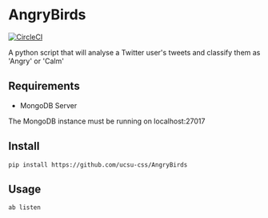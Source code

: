# AngryBirds
[![CircleCI](https://circleci.com/gh/ucsu-css/AngryBirds.svg?style=svg)](https://circleci.com/gh/ucsu-css/AngryBirds)

A python script that will analyse a Twitter user's tweets and classify them as 'Angry' or 'Calm'

## Requirements

 - MongoDB Server

 The MongoDB instance must be running on localhost:27017

## Install

    pip install https://github.com/ucsu-css/AngryBirds

## Usage
    ab listen
